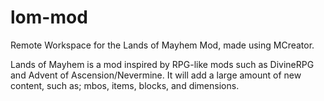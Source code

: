 # lom-mod
Remote Workspace for the Lands of Mayhem Mod, made using MCreator.

Lands of Mayhem is a mod inspired by RPG-like mods such as DivineRPG and Advent of Ascension/Nevermine.
It will add a large amount of new content, such as; mbos, items, blocks, and dimensions.

